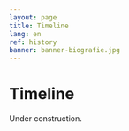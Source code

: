 ```yaml
---
layout: page
title: Timeline
lang: en
ref: history
banner: banner-biografie.jpg
---
```


# Timeline

Under construction.

